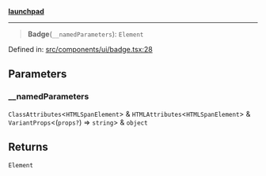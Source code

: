 [**launchpad**](index.md)

***

> **Badge**(`__namedParameters`): `Element`

Defined in: [src/components/ui/badge.tsx:28](https://github.com/victorbratov/launchpad/blob/35b0965dd86b05a55a9206d809917613bd599c25/src/components/ui/badge.tsx#L28)

## Parameters

### \_\_namedParameters

`ClassAttributes`\<`HTMLSpanElement`\> & `HTMLAttributes`\<`HTMLSpanElement`\> & `VariantProps`\<(`props?`) => `string`\> & `object`

## Returns

`Element`

